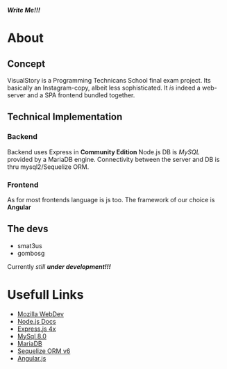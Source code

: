 ***Write Me!!!***

# About
## Concept
VisualStory is a Programming Technicans School final exam project.
Its basically an Instagram-copy, albeit less sophisticated.
It *is* indeed a web-server and a SPA frontend bundled together.

## Technical Implementation
### Backend
Backend uses Express in **Community Edition** Node.js
DB is *MySQL* provided by a MariaDB engine.
Connectivity between the server and DB is thru mysql2/Sequelize ORM.

### Frontend
As for most frontends language is js too.
The framework of our choice is **Angular**

## The devs
- smat3us
- gombosg

Currently *still* ***under development!!!***

# Usefull Links

- [Mozilla WebDev](https://developer.mozilla.org/en-US/)
- [Node.js Docs](https://nodejs.org/en/docs)
- [Express.js 4x](https://expressjs.com/en/4x/api.html)
- [MySql 8.0](https://dev.mysql.com/doc/refman/8.0/en/)
- [MariaDB](https://mariadb.org/documentation/)
- [Sequelize ORM v6](https://sequelize.org/docs/v6/)
- [Angular.js](https://docs.angularjs.org/api)
